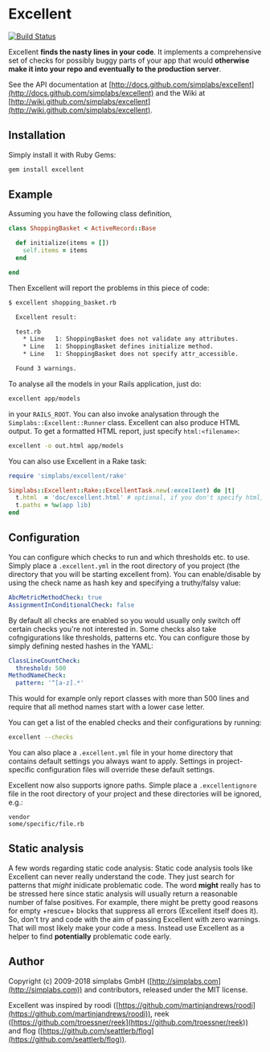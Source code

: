 Excellent
=========

[![Build Status](https://travis-ci.org/simplabs/excellent.png)](https://travis-ci.org/simplabs/excellent)

Excellent **finds the nasty lines in your code**. It implements a comprehensive set of checks for possibly
buggy parts of your app that would **otherwise make it into your repo and eventually to the production server**.

See the API documentation at [http://docs.github.com/simplabs/excellent](http://docs.github.com/simplabs/excellent)
and the Wiki at [http://wiki.github.com/simplabs/excellent](http://wiki.github.com/simplabs/excellent).

Installation
------------

Simply install it with Ruby Gems:

```bash
gem install excellent
```

Example
-------

Assuming you have the following class definition,

```ruby
class ShoppingBasket < ActiveRecord::Base

  def initialize(items = [])
    self.items = items
  end

end
````

Then Excellent will report the problems in this piece of code:

```bash
$ excellent shopping_basket.rb

  Excellent result:

  test.rb
    * Line   1: ShoppingBasket does not validate any attributes.
    * Line   1: ShoppingBasket defines initialize method.
    * Line   1: ShoppingBasket does not specify attr_accessible.

  Found 3 warnings.
```

To analyse all the models in your Rails application, just do:

```bash
excellent app/models
```

in your `RAILS_ROOT`. You can also invoke analysation through the `Simplabs::Excellent::Runner` class.
Excellent can also produce HTML output. To get a formatted HTML report, just specify `html:<filename>`:

```bash
excellent -o out.html app/models
```

You can also use Excellent in a Rake task:

```ruby
require 'simplabs/excellent/rake'

Simplabs::Excellent::Rake::ExcellentTask.new(:excellent) do |t|
  t.html  = 'doc/excellent.html' # optional, if you don't specify html, output will be written to $stdout
  t.paths = %w(app lib)
end
```

Configuration
-------------

You can configure which checks to run and which thresholds etc. to use. Simply place a `.excellent.yml` in the
root directory of you project (the directory that you will be starting excellent from). You can enable/disable
by using the check name as hash key and specifying a truthy/falsy value:

```yaml
AbcMetricMethodCheck: true
AssignmentInConditionalCheck: false
```

By default all checks are enabled so you would usually only switch off certain checks you're not interested in.
Some checks also take cofngigurations like thresholds, patterns etc. You can configure those by simply defining
nested hashes in the YAML:

```yaml
ClassLineCountCheck:
  threshold: 500
MethodNameCheck:
  pattern: '^[a-z].*'
```

This would for example only report classes with more than 500 lines and require that all method names start
with a lower case letter.

You can get a list of the enabled checks and their configurations by running:

```bash
excellent --checks
```

You can also place a `.excellent.yml` file in your home directory that contains default settings you always
want to apply. Settings in project-specific configuration files will override these default settings.

Excellent now also supports ignore paths. Simple place a `.excellentignore` file in the root directory of
your project and these directories will be ignored, e.g.:

```
vendor
some/specific/file.rb
```

Static analysis
---------------

A few words regarding static code analysis: Static code analysis tools like Excellent can never really
understand the code. They just search for patterns that *might* inidicate problematic code. The word **might**
really has to be stressed here since static analysis will usually return a reasonable number of false
positives. For example, there might be pretty good reasons for empty +rescue+ blocks that suppress all
errors (Excellent itself does it). So, don't try and code with the aim of passing Excellent with zero warnings.
That will most likely make your code a mess. Instead use Excellent as a helper to find **potentially**
problematic code early.

Author
------

Copyright (c) 2009-2018 simplabs GmbH ([http://simplabs.com](http://simplabs.com)) and contributors, released under the MIT license.

Excellent was inspired by roodi ([https://github.com/martinjandrews/roodi](https://github.com/martinjandrews/roodi)), reek ([https://github.com/troessner/reek](https://github.com/troessner/reek)) and flog ([https://github.com/seattlerb/flog](https://github.com/seattlerb/flog)).
